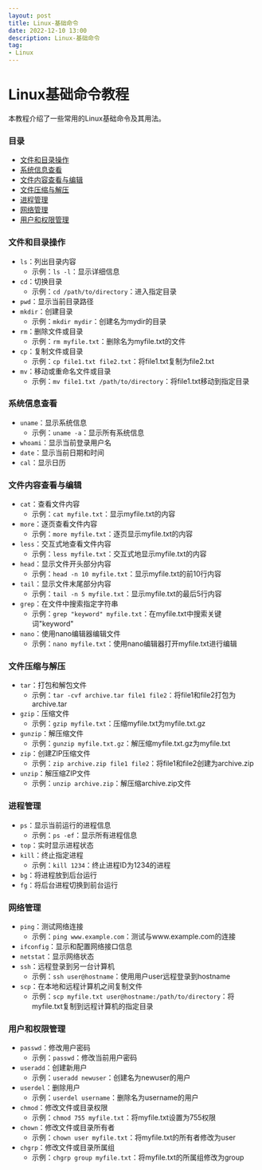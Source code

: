 ```yaml
---
layout: post
title: Linux-基础命令
date: 2022-12-10 13:00
description: Linux-基础命令
tag:
- Linux
---
```


# Linux基础命令教程

本教程介绍了一些常用的Linux基础命令及其用法。

### 目录

- [文件和目录操作](#文件和目录操作)
- [系统信息查看](#系统信息查看)
- [文件内容查看与编辑](#文件内容查看与编辑)
- [文件压缩与解压](#文件压缩与解压)
- [进程管理](#进程管理)
- [网络管理](#网络管理)
- [用户和权限管理](#用户和权限管理)

### 文件和目录操作

- `ls`：列出目录内容
    - 示例：`ls -l`：显示详细信息
- `cd`：切换目录
    - 示例：`cd /path/to/directory`：进入指定目录
- `pwd`：显示当前目录路径
- `mkdir`：创建目录
    - 示例：`mkdir mydir`：创建名为mydir的目录
- `rm`：删除文件或目录
    - 示例：`rm myfile.txt`：删除名为myfile.txt的文件
- `cp`：复制文件或目录
    - 示例：`cp file1.txt file2.txt`：将file1.txt复制为file2.txt
- `mv`：移动或重命名文件或目录
    - 示例：`mv file1.txt /path/to/directory`：将file1.txt移动到指定目录

### 系统信息查看

- `uname`：显示系统信息
    - 示例：`uname -a`：显示所有系统信息
- `whoami`：显示当前登录用户名
- `date`：显示当前日期和时间
- `cal`：显示日历

### 文件内容查看与编辑

- `cat`：查看文件内容
    - 示例：`cat myfile.txt`：显示myfile.txt的内容
- `more`：逐页查看文件内容
    - 示例：`more myfile.txt`：逐页显示myfile.txt的内容
- `less`：交互式地查看文件内容
    - 示例：`less myfile.txt`：交互式地显示myfile.txt的内容
- `head`：显示文件开头部分内容
    - 示例：`head -n 10 myfile.txt`：显示myfile.txt的前10行内容
- `tail`：显示文件末尾部分内容
    - 示例：`tail -n 5 myfile.txt`：显示myfile.txt的最后5行内容
- `grep`：在文件中搜索指定字符串
    - 示例：`grep "keyword" myfile.txt`：在myfile.txt中搜索关键词"keyword"
- `nano`：使用nano编辑器编辑文件
    - 示例：`nano myfile.txt`：使用nano编辑器打开myfile.txt进行编辑

### 文件压缩与解压

- `tar`：打包和解包文件
    - 示例：`tar -cvf archive.tar file1 file2`：将file1和file2打包为archive.tar
- `gzip`：压缩文件
    - 示例：`gzip myfile.txt`：压缩myfile.txt为myfile.txt.gz
- `gunzip`：解压缩文件
    - 示例：`gunzip myfile.txt.gz`：解压缩myfile.txt.gz为myfile.txt
- `zip`：创建ZIP压缩文件
    - 示例：`zip archive.zip file1 file2`：将file1和file2创建为archive.zip
- `unzip`：解压缩ZIP文件
    - 示例：`unzip archive.zip`：解压缩archive.zip文件

### 进程管理

- `ps`：显示当前运行的进程信息
    - 示例：`ps -ef`：显示所有进程信息
- `top`：实时显示进程状态
- `kill`：终止指定进程
    - 示例：`kill 1234`：终止进程ID为1234的进程
- `bg`：将进程放到后台运行
- `fg`：将后台进程切换到前台运行

### 网络管理

- `ping`：测试网络连接
    - 示例：`ping www.example.com`：测试与www.example.com的连接
- `ifconfig`：显示和配置网络接口信息
- `netstat`：显示网络状态
- `ssh`：远程登录到另一台计算机
    - 示例：`ssh user@hostname`：使用用户user远程登录到hostname
- `scp`：在本地和远程计算机之间复制文件
    - 示例：`scp myfile.txt user@hostname:/path/to/directory`：将myfile.txt复制到远程计算机的指定目录

### 用户和权限管理

- `passwd`：修改用户密码
    - 示例：`passwd`：修改当前用户密码
- `useradd`：创建新用户
    - 示例：`useradd newuser`：创建名为newuser的用户
- `userdel`：删除用户
    - 示例：`userdel username`：删除名为username的用户
- `chmod`：修改文件或目录权限
    - 示例：`chmod 755 myfile.txt`：将myfile.txt设置为755权限
- `chown`：修改文件或目录所有者
    - 示例：`chown user myfile.txt`：将myfile.txt的所有者修改为user
- `chgrp`：修改文件或目录所属组
    - 示例：`chgrp group myfile.txt`：将myfile.txt的所属组修改为group

